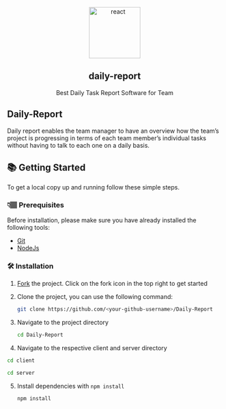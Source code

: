 <div id="top"></div>
<div align="center">
<img alt="react" src="https://github.com/ThoratNeha/daily-report/assets/112370237/0a9d55b3-89ad-46dd-a34d-b7176dfa8a41.png"width="120px">
<h2>daily-report</h2>
  <p>Best Daily Task Report Software for Team</p>
</div>

## Daily-Report
Daily report enables the team manager to have an overview how the team’s project is progressing in terms of each team member’s individual tasks without having to talk to each one on a daily basis.

## 📚 Getting Started

To get a local copy up and running follow these simple steps.

### 👇🏽 Prerequisites

Before installation, please make sure you have already installed the following tools:

- [Git](https://git-scm.com/downloads)
- [NodeJs](https://nodejs.org/en/download/)

### 🛠️ Installation

1. [Fork](https://github.com/Dun-sin/Whisper/fork) the project. Click on the fork icon in the top right to get started
2. Clone the project, you can use the following command:

   ```bash
   git clone https://github.com/<your-github-username>/Daily-Report
   ```

3. Navigate to the project directory

   ```bash
   cd Daily-Report
   ```

4. Navigate to the respective client and server directory

```bash
cd client
```

```bash
cd server
```

5. Install dependencies with `npm install`

   ```bash
   npm install
   ```
